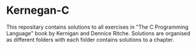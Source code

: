# Kernegan-C
This repositary contains solutions to all exercises in "The C Programming Language" book by Kernigan and Dennice Ritche.
Solutions are organised as different folders with each folder contains solutions to a chapter.
